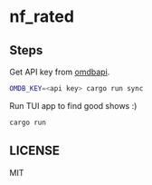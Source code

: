 # nf_rated

## Steps

Get API key from [omdbapi](http://www.omdbapi.com/).

```sh
OMDB_KEY=<api key> cargo run sync 

```

Run TUI app to find good shows :)

```sh
cargo run
```

## LICENSE

MIT
